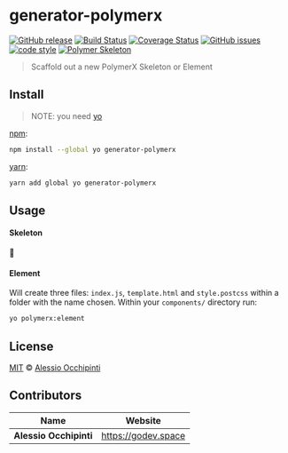 # generator-polymerx

[![GitHub release](https://img.shields.io/github/release/PolymerX/generator-polymerx.svg?style=flat-square)](https://github.com/PolymerX/generator-polymerx)
[![Build Status](https://travis-ci.org/PolymerX/generator-polymerx.svg)](https://travis-ci.org/PolymerX/generator-polymerx)
[![Coverage Status](https://coveralls.io/repos/github/PolymerX/generator-polymerx/badge.svg)](https://coveralls.io/github/PolymerX/generator-polymerx)
[![GitHub issues](https://img.shields.io/github/issues/PolymerX/generator-polymerx.svg?style=flat-square)](https://github.com/PolymerX/generator-polymerx/issues)
[![code style](https://img.shields.io/badge/code_style-XO-5ed9c7.svg)](https://github.com/sindresorhus/xo)
[![Polymer Skeleton](https://img.shields.io/badge/polymerX-SKELETON-435877.svg?style=flat-square)](https://github.com/PolymerX/polymer-skeleton)

> Scaffold out a new PolymerX Skeleton or Element


## Install

> NOTE: you need [yo](https://github.com/yeoman/yo)

[npm](https://www.npmjs.com/):

```sh
npm install --global yo generator-polymerx
```

[yarn](https://yarnpkg.com/):

```sh
yarn add global yo generator-polymerx
```


## Usage

#### Skeleton

:construction:

#### Element

Will create three files: `index.js`, `template.html` and `style.postcss` within a folder with the name chosen.
Within your `components/` directory run:

```bash
yo polymerx:element
```


## License

[MIT](LICENSE) © [Alessio Occhipinti](https://godev.space)


## Contributors

| Name                   | Website               |
| ---------------------- | --------------------- |
| **Alessio Occhipinti** | <https://godev.space> |
